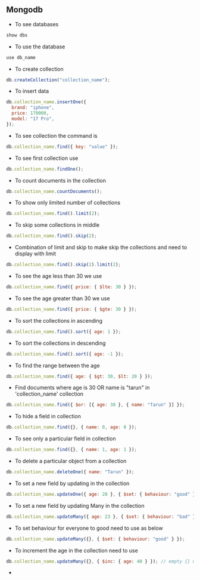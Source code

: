 ## Mongodb

- To see databases

```js
show dbs
```

- To use the database

```js
use db_name
```

- To create collection

```js
db.createCollection("collection_name");
```

- To insert data

```js
db.collection_name.insertOne({
  brand: "iphone",
  price: 170000,
  model: "17 Pro",
});
```

- To see collection the command is

```js
db.collection_name.find({ key: "value" });
```

- To see first collection use

```js
db.collection_name.findOne();
```

- To count documents in the collection

```js
db.collection_name.countDocuments();
```

- To show only limited number of collections

```js
db.collection_name.find().limit(2);
```

- To skip some collections in middle

```js
db.collection_name.find().skip(2);
```

- Combination of limit and skip to make skip the collections and need to display with limit

```js
db.collection_name.find().skip(2).limit(2);
```

- To see the age less than 30 we use

```js
db.collection_name.find({ price: { $lte: 30 } });
```

- To see the age greater than 30 we use

```js
db.collection_name.find({ price: { $gte: 30 } });
```

- To sort the collections in ascending

```js
db.collection_name.find().sort({ age: 1 });
```

- To sort the collections in descending

```js
db.collection_name.find().sort({ age: -1 });
```

- To find the range between the age

```js
db.collection_name.find({ age: { $gt: 30, $lt: 20 } });
```

- Find documents where age is 30 OR name is "tarun" in 'collection_name' collection

```js
db.collection_name.find({ $or: [{ age: 30 }, { name: "Tarun" }] });
```

- To hide a field in collection

```js
db.collection_name.find({}, { name: 0, age: 0 });
```

- To see only a particular field in collection

```js
db.collection_name.find({}, { name: 1, age: 1 });
```

- To delete a particular object from a collection

```js
db.collection_name.deleteOne({ name: "Tarun" });
```

- To set a new field by updating in the collection

```js
db.collection_name.updateOne({ age: 20 }, { $set: { behaviour: "good" } });
```

- To set a new field by updating Many in the collection

```js
db.collection_name.updateMany({ age: 23 }, { $set: { behaviour: "bad" } });
```

- To set behaviour for everyone to good need to use as below

```js
db.collection_name.updateMany({}, { $set: { behaviour: "good" } });
```

- To increment the age in the collection need to use 

```js
db.collection_name.updateMany({}, { $inc: { age: 40 } }); // empty {} means for all the object
```

- 
